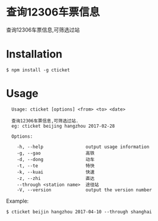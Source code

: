 # 查询12306车票信息

查询12306车票信息,可筛选过站

# Installation

```shell
$ npm install -g cticket
```

# Usage

```
  Usage: cticket [options] <from> <to> <date>

  查询12306车票信息,可筛选过站.
  eg: cticket beijing hangzhou 2017-02-28

  Options:

    -h, --help                output usage information
    -g, --gao                 高铁
    -d, --dong                动车
    -t, --te                  特快
    -k, --kuai                快速
    -z, --zhi                 直达
    --through <station name>  途径站
    -V, --version             output the version number

```

Example:

```shell
$ cticket beijin hangzhou 2017-04-10 --through shanghai
```
